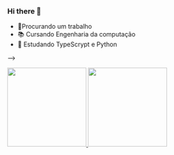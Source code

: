 ### Hi there 👋


- 🔭Procurando um trabalho
- 📚 Cursando Engenharia da computação 
- 🌱 Estudando TypeScrypt e Python

-->

<div>
 <a href="https://github.com/Thiagottf">
 <img height="180em" src="https://github-readme-stats.vercel.app/api?username=Thiagottf&show_icons=true&theme=dark&include_all_commits=true&count_private=true"/>
  <img height="180em" src="https://github-readme-stats.vercel.app/api/top-langs/?username=Thiagottf&layout=compact&langs_count=7&theme=dark"/>
</div>

